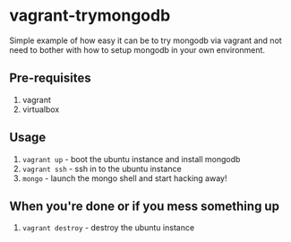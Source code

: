 vagrant-trymongodb
==================

Simple example of how easy it can be to try mongodb via vagrant and not need to bother with how to setup mongodb in your own environment.

## Pre-requisites

1. vagrant
1. virtualbox

## Usage

1. `vagrant up` - boot the ubuntu instance and install mongodb
1. `vagrant ssh` - ssh in to the ubuntu instance
1. `mongo` - launch the mongo shell and start hacking away!

## When you're done or if you mess something up

1. `vagrant destroy` - destroy the ubuntu instance